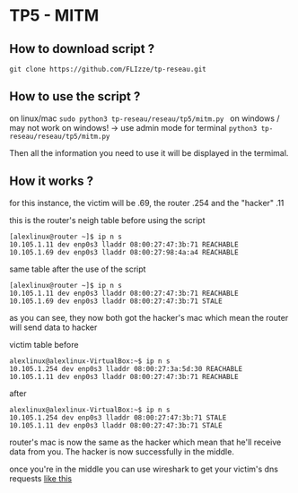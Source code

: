 <h1>TP5 - MITM</h1>

<h2>How to download script ?</h2>

`git clone https://github.com/FLIzze/tp-reseau.git`

<h2>How to use the script ?</h2>

on linux/mac `sudo python3 tp-reseau/reseau/tp5/mitm.py `
on windows / may not work on windows! -> use admin mode for terminal `python3 tp-reseau/reseau/tp5/mitm.py `

<p>Then all the information you need to use it will be displayed in the termimal.</p>

<h2>How it works ?</h2>

<p>for this instance, the victim will be .69, the router .254 and the "hacker" .11

this is the router's neigh table before using the script</p>

```
[alexlinux@router ~]$ ip n s
10.105.1.11 dev enp0s3 lladdr 08:00:27:47:3b:71 REACHABLE 
10.105.1.69 dev enp0s3 lladdr 08:00:27:98:4a:a4 REACHABLE 
```

<p>same table after the use of the script</p>

```
[alexlinux@router ~]$ ip n s
10.105.1.11 dev enp0s3 lladdr 08:00:27:47:3b:71 REACHABLE 
10.105.1.69 dev enp0s3 lladdr 08:00:27:47:3b:71 STALE 
```
<p>as you can see, they now both got the hacker's mac which mean the router will send data to hacker

victim table before</p>

```
alexlinux@alexlinux-VirtualBox:~$ ip n s
10.105.1.254 dev enp0s3 lladdr 08:00:27:3a:5d:30 REACHABLE
10.105.1.11 dev enp0s3 lladdr 08:00:27:47:3b:71 REACHABLE
```

<p>after</p>

```
alexlinux@alexlinux-VirtualBox:~$ ip n s
10.105.1.254 dev enp0s3 lladdr 08:00:27:47:3b:71 STALE
10.105.1.11 dev enp0s3 lladdr 08:00:27:47:3b:71 STALE
```

<p>router's mac is now the same as the hacker which mean that he'll receive data from you. The hacker is now successfully in the middle.

once you're in the middle you can use wireshark to get your victim's dns requests [like this](/reseau/tp5/tp5.pcapng)</p>
